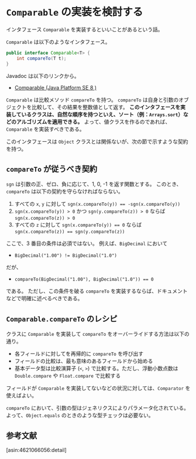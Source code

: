 # `Comparable` の実装を検討する

インタフェース `Comparable` を実装するといいことがあるという話。

`Comparable` は以下のようなインタフェース。
```java
public interface Comparable<T> {
    int compareTo(T t);
}
```

Javadoc は以下のリンクから。

* [Comparable (Java Platform SE 8 )](http://docs.oracle.com/javase/8/docs/api/java/lang/Comparable.html)

`Comparable` は比較メソッド `compareTo` を持つ。
`compareTo` は自身と引数のオブジェクトを比較して、その結果を整数値として返す。
**このインタフェースを実装しているクラスは、自然な順序を持つといえ、ソート（例：`Arrays.sort`）などのアルゴリズムを適用できる。**
よって、値クラスを作るのであれば、`Comparable` を実装すべきである。

このインタフェースは `Object` クラスとは関係ないが、次の節で示すような契約を持つ。

## `compareTo` が従うべき契約

`sgn` は引数の正、ゼロ、負に応じて、1, 0, -1 を返す関数とする。
このとき、`compareTo` は以下の契約を守らなければならない。

1. すべての `x`, `y` に対して `sgn(x.compareTo(y)) == -sgn(x.compareTo(y))`
2. `sgn(x.compareTo(y)) > 0` かつ `sgn(y.compareTo(z)) > 0` ならば `sgn(x.compareTo(z)) > 0`
3. すべての `z` に対して `sgn(x.compareTo(y)) == 0` ならば `sgn(x.compareTo(z)) == sgn(y.compareTo(z))`

ここで、3 番目の条件は必須ではない。
例えば、`BigDecimal` において

* `BigDecimal("1.00") != BigDecimal("1.0")`

だが、

* `compareTo(BigDecimal("1.00"), BigDecimal("1.0")) == 0`

である。
ただし、この条件を破る `compareTo` を実装するならば、ドキュメントなどで明確に述べるべきである。

## `Comparable.compareTo` のレシピ

クラスに `Comparable` を実装して `compareTo` をオーバーライドする方法は以下の通り。

* 各フィールドに対してを再帰的に `compareTo` を呼び出す
* フィールドの比較は、最も意味のあるフィールドから始める
* 基本データ型は比較演算子 (`<`, `>`) で比較する。ただし、浮動小数点数は `Double.compare` や `Float.compare` で比較する

フィールドが `Comparable` を実装してないなどの状況に対しては、`Comparator` を使えばよい。

`compareTo` において、引数の型はジェネリクスによりパラメータ化されている。
よって、`Object.equals` のときのような型チェックは必要ない。

## 参考文献

[asin:4621066056:detail]
